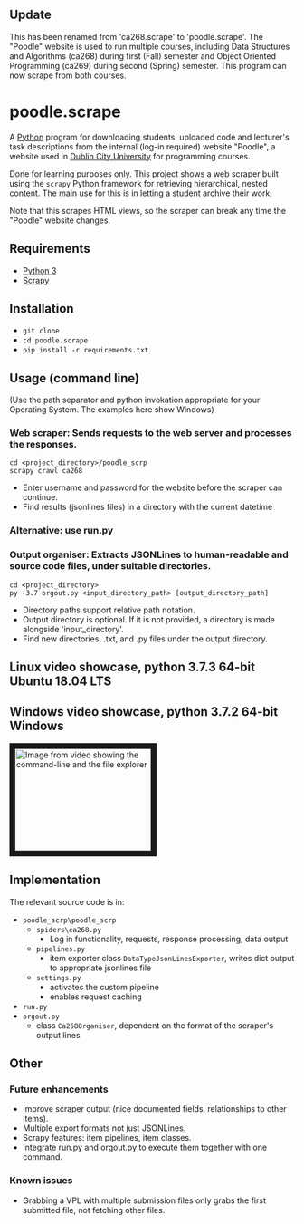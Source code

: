 ## Update

This has been renamed from 'ca268.scrape' to 'poodle.scrape'. The "Poodle" website is used to run multiple courses, including Data Structures and Algorithms (ca268) during first (Fall) semester and Object Oriented Programming (ca269) during second (Spring) semester. This program can now scrape from both courses.

# poodle.scrape

A <a href="https://www.python.org/">Python</a> program for downloading students' uploaded code and lecturer's task descriptions from the internal (log-in required) website "Poodle", a website used in <a href="https://www.dcu.ie/">Dublin City University</a> for programming courses.

Done for learning purposes only. This project shows a web scraper built using the ```scrapy``` Python framework for retrieving hierarchical, nested content. The main use for this is in letting a student archive their work.

Note that this scrapes HTML views, so the scraper can break any time the "Poodle" website changes.

## Requirements
* <a href="https://www.python.org/downloads/">Python 3</a>
* <a href="https://scrapy.org/">Scrapy</a>

## Installation
* ```git clone ```
* ```cd poodle.scrape```
* ```pip install -r requirements.txt```


## Usage (command line)

(Use the path separator and python invokation appropriate for your Operating System. The examples here show Windows)

### Web scraper: Sends requests to the web server and processes the responses.

```
cd <project_directory>/poodle_scrp
scrapy crawl ca268
```

* Enter username and password for the website before the scraper can continue.
* Find results (jsonlines files) in a directory with the current datetime

### Alternative: use run.py

### Output organiser: Extracts JSONLines to human-readable and source code files, under suitable directories.

```
cd <project_directory>
py -3.7 orgout.py <input_directory_path> [output_directory_path]
```

* Directory paths support relative path notation.
* Output directory is optional. If it is not provided, a directory is made alongside 'input_directory'.
* Find new directories, .txt, and .py files under the output directory.

## Linux video showcase, python 3.7.3 64-bit Ubuntu 18.04 LTS


## Windows video showcase, python 3.7.2 64-bit Windows

<a href="https://youtu.be/nFgYS49q0Y4" target="_blank"><img src="http://img.youtube.com/vi/nFgYS49q0Y4/0.jpg" alt="Image from video showing the command-line and the file explorer" width="240" height="180" border="10" /></a>



## Implementation
The relevant source code is in:
* ```poodle_scrp\poodle_scrp```
  * ```spiders\ca268.py```
    * Log in functionality, requests, response processing, data output
  * ```pipelines.py```
    * item exporter class ```DataTypeJsonLinesExporter```, writes dict output to appropriate jsonlines file
  * ```settings.py```
    * activates the custom pipeline
    * enables request caching
* ```run.py```
* ```orgout.py```
  * class ```Ca268Organiser```, dependent on the format of the scraper's output lines

## Other


### Future enhancements
* Improve scraper output (nice documented fields, relationships to other items).
* Multiple export formats not just JSONLines.
* Scrapy features: item pipelines, item classes.
* Integrate run.py and orgout.py to execute them together with one command.


### Known issues
* Grabbing a VPL with multiple submission files only grabs the first submitted file, not fetching other files.